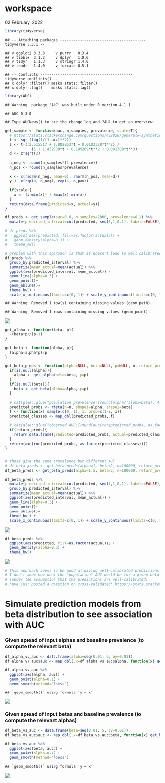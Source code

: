 workspace
================
02 February, 2022

``` r
library(tidyverse)
```

    ## -- Attaching packages --------------------------------------- tidyverse 1.3.1 --

    ## v ggplot2 3.3.3     v purrr   0.3.4
    ## v tibble  3.1.2     v dplyr   1.0.6
    ## v tidyr   1.1.3     v stringr 1.4.0
    ## v readr   1.4.0     v forcats 0.5.1

    ## -- Conflicts ------------------------------------------ tidyverse_conflicts() --
    ## x dplyr::filter() masks stats::filter()
    ## x dplyr::lag()    masks stats::lag()

``` r
library(AUC)
```

    ## Warning: package 'AUC' was built under R version 4.1.1

    ## AUC 0.3.0

    ## Type AUCNews() to see the change log and ?AUC to get an overview.

``` r
get_sample <- function(auc, n_samples, prevalence, scale=T){
  # https://stats.stackexchange.com/questions/422926/generate-synthetic-data-given-auc
  t <- sqrt(log(1/(1-auc)**2))
  z <- t-((2.515517 + 0.802853*t + 0.0103328*t**2) / 
            (1 + 1.432788*t + 0.189269*t**2 + 0.001308*t**3))
  d <- z*sqrt(2)
  
  n_neg <- round(n_samples*(1-prevalence))
  n_pos <- round(n_samples*prevalence)
  
  x <- c(rnorm(n_neg, mean=0), rnorm(n_pos, mean=d))
  y <- c(rep(0, n_neg), rep(1, n_pos))
  
  if(scale){
    x <- (x-min(x)) / (max(x)-min(x))
  }
  return(data.frame(predicted=x, actual=y))
}

df_preds <- get_sample(auc=0.8, n_samples=2000, prevalence=0.1) %>%
  mutate(predicted_interval=cut(predicted, seq(0,1,0.1), labels=FALSE)/10-0.05)

# df_preds %>%
#   ggplot(aes(predicted, fill=as.factor(actual))) +
#   geom_density(alpha=0.3) +
#   theme_bw()

# problem with this approach is that it doesn't lead to well calibrated predictions
df_preds %>%
  group_by(predicted_interval) %>%
  summarize(mean_actual=mean(actual)) %>%
  ggplot(aes(predicted_interval, mean_actual)) +
  geom_line(alpha=0.3) +
  geom_point()+
  geom_abline()+
  theme_bw() +
  scale_x_continuous(limits=c(0, 1)) + scale_y_continuous(limits=c(0, 1))
```

    ## Warning: Removed 1 row(s) containing missing values (geom_path).

    ## Warning: Removed 1 rows containing missing values (geom_point).

![](workspace_files/figure-gfm/unnamed-chunk-1-1.png)<!-- -->

``` r
get_alpha <- function(beta, p){
  -(beta*p)/(p-1)
}

get_beta <- function(alpha, p){
  (alpha-alpha*p)/p
}

get_beta_preds <- function(alpha=NULL, beta=NULL, p=NULL, n, return_preds=FALSE){
  if(is.null(alpha)){
    alpha <- get_alpha(beta=beta, p=p)
  }
  if(is.null(beta)){
    beta <- get_beta(alpha=alpha, p=p)
  }
  
  # cat(glue::glue("population prevalence:{round(alpha/(alpha+beta), 4)}\n\n"))
  predicted_probs <- rbeta(n=n, shape1=alpha, shape2=beta)
  f <- function(x) sample(c(0, 1), 1, prob=c(1-x, x))
  predicted_classes <- map_dbl(predicted_probs, f)
  
  # cat(glue::glue("observed AUC:{round(auc(roc(predicted_probs, as.factor(predicted_classes))), 4)}"))
  if(return_preds){
    return(data.frame(predicted=predicted_probs, actual=predicted_classes))
  }
  return(auc(roc(predicted_probs, as.factor(predicted_classes))))
}


# these give the same prevalence but different AUC
# df_beta_preds <- get_beta_preds(alpha=1, beta=2, n=100000, return_preds=TRUE)
df_beta_preds <- get_beta_preds(alpha=1.5, beta=3, n=100000, return_preds=TRUE)

df_beta_preds %>%
  mutate(predicted_interval=cut(predicted, seq(0,1,0.1), labels=FALSE)/10-0.05)%>%
  group_by(predicted_interval) %>%
  summarize(mean_actual=mean(actual)) %>%
  ggplot(aes(predicted_interval, mean_actual)) +
  geom_line(alpha=0.3) +
  geom_point()+
  geom_abline()+
  theme_bw() +
  scale_x_continuous(limits=c(0, 1)) + scale_y_continuous(limits=c(0, 1))
```

![](workspace_files/figure-gfm/unnamed-chunk-2-1.png)<!-- -->

``` r
df_beta_preds %>%
  ggplot(aes(predicted, fill=as.factor(actual))) +
  geom_density(alpha=0.3) +
  theme_bw()
```

![](workspace_files/figure-gfm/unnamed-chunk-2-2.png)<!-- -->

``` r
# this approach seems to be good at giving well-calibrated predictions but
# I don't know how what the "population" AUC would be for a given beta-distribution
# (under the assumption that the predictions are well-calibrated)
# have just posted a question on cross-validated: https://stats.stackexchange.com/questions/562000/how-to-simulate-a-calibrated-prediction-model-given-prevalence-and-auc
```

# Simulate prediction models from beta distribution to see association with AUC

### Given spread of input alphas and baseline prevalence (to compute the relevant beta)

``` r
df_alpha_vs_auc <- data.frame(alpha=seq(0.01, 5, by=0.01))
df_alpha_vs_auc$auc <- map_dbl(.x=df_alpha_vs_auc$alpha, function(x) get_beta_preds(alpha=x, beta=NULL, p=0.1, n=10000))

df_alpha_vs_auc %>%
  ggplot(aes(alpha, auc)) + 
  geom_point(alpha=0.1) + 
  geom_smooth(method="loess")
```

    ## `geom_smooth()` using formula 'y ~ x'

![](workspace_files/figure-gfm/unnamed-chunk-3-1.png)<!-- -->

### Given spread of input betas and baseline prevalence (to compute the relevant alphas)

``` r
df_beta_vs_auc <- data.frame(beta=seq(0.01, 5, by=0.01))
df_beta_vs_auc$auc <- map_dbl(.x=df_beta_vs_auc$beta, function(x) get_beta_preds(alpha=NULL, beta=x, p=0.1, n=10000))

df_beta_vs_auc %>%
  ggplot(aes(beta, auc)) + 
  geom_point(alpha=0.1) +
  geom_smooth(method="loess")
```

    ## `geom_smooth()` using formula 'y ~ x'

![](workspace_files/figure-gfm/unnamed-chunk-4-1.png)<!-- -->
